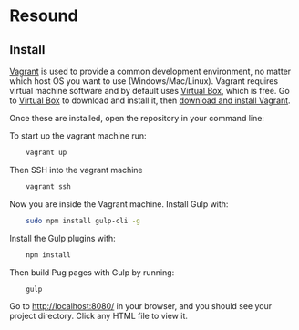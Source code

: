# Resound

## Install

[Vagrant](http://www.vagrantup.com) is used to provide a common development environment, no matter which host OS you want to use (Windows/Mac/Linux).
Vagrant requires virtual machine software and by default uses [Virtual Box](https://www.virtualbox.org/wiki/Downloads), which is free.  Go to [Virtual Box](https://www.virtualbox.org/wiki/Downloads) to download and install it, then [download and install Vagrant](http://www.vagrantup.com/downloads.html).

Once these are installed, open the repository in your command line:

To start up the vagrant machine run:
```bash
    vagrant up
```
Then SSH into the vagrant machine
```bash
    vagrant ssh
```
Now you are inside the Vagrant machine.  Install Gulp with:
```bash
    sudo npm install gulp-cli -g
```
Install the Gulp plugins with:
```bash
    npm install
```
Then build Pug pages with Gulp by running:
```bash
    gulp
```
Go to [http://localhost:8080/](http://localhost:8080/) in your browser, and you should see your project directory.  Click any HTML file to view it.
